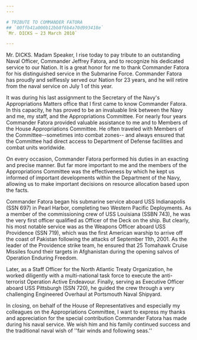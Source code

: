 ```yaml
---
---

# TRIBUTE TO COMMANDER FATORA
## `00ffb41a000b12bb8f6b4a70d993418e`
`Mr. DICKS — 23 March 2010`

---
```



Mr. DICKS. Madam Speaker, I rise today to pay tribute to an 
outstanding Naval Officer, Commander Jeffrey Fatora, and to recognize 
his dedicated service to our Nation. It is a great honor for me to 
thank Commander Fatora for his distinguished service in the Submarine 
Force. Commander Fatora has proudly and selflessly served our Nation 
for 23 years, and he will retire from the naval service on July 1 of 
this year.

It was during his last assignment to the Secretary of the Navy's 
Appropriations Matters office that I first came to know Commander 
Fatora. In this capacity, he has proved to be an invaluable link 
between the Navy and me, my staff, and the Appropriations Committee. 
For nearly four years Commander Fatora provided valuable assistance to 
me and to Members of the House Appropriations Committee. He often 
traveled with Members of the Committee--sometimes into combat zones--
and always ensured that the Committee had direct access to Department 
of Defense facilities and combat units worldwide.

On every occasion, Commander Fatora performed his duties in an 
exacting and precise manner. But far more important to me and the 
members of the Appropriations Committee was the effectiveness by which 
he kept us informed of important developments within the Department of 
the Navy, allowing us to make important decisions on resource 
allocation based upon the facts.

Commander Fatora began his submarine service aboard USS Indianapolis 
(SSN 697) in Pearl Harbor, completing two Western Pacific Deployments. 
As a member of the commissioning crew of USS Louisiana (SSBN 743), he 
was the very first officer qualified as Officer of the Deck on the 
ship. But clearly, his most notable service was as the Weapons Officer 
aboard USS Providence (SSN 719), which was the first American warship 
to arrive off the coast of Pakistan following the attacks of September 
11th, 2001. As the leader of the Providence strike team, he ensured 
that 25 Tomahawk Cruise Missiles found their targets in Afghanistan 
during the opening salvos of Operation Enduring Freedom.

Later, as a Staff Officer for the North Atlantic Treaty Organization, 
he worked diligently with a multi-national task force to execute the 
anti-terrorist Operation Active Endeavour. Finally, serving as 
Executive Officer aboard USS Pittsburgh (SSN 720), he guided the crew 
through a very challenging Engineered Overhaul at Portsmouth Naval 
Shipyard.

In closing, on behalf of the House of Representatives and especially 
my colleagues on the Appropriations Committee, I want to express my 
thanks and appreciation for the special contribution Commander Fatora 
has made during his naval service. We wish him and his family continued 
success and the traditional naval wish of ''fair winds and following 
seas.''
